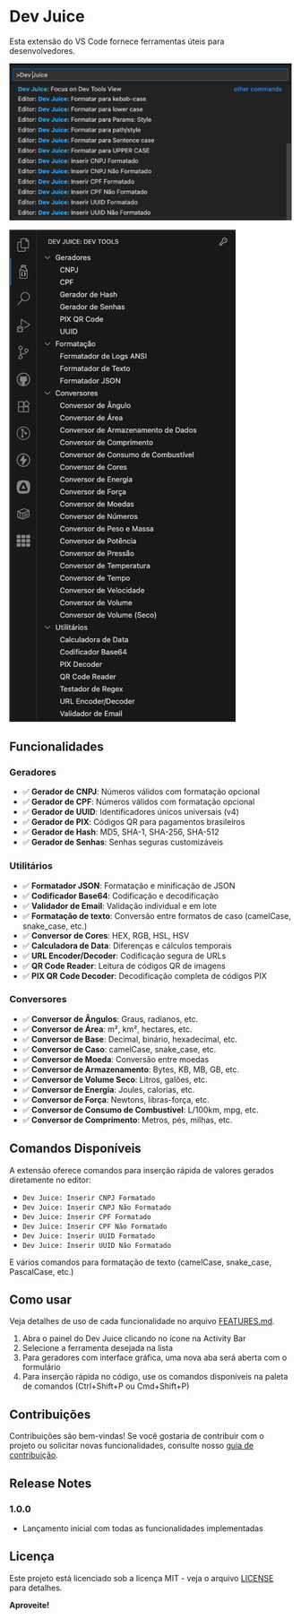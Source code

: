 # Dev Juice

Esta extensão do VS Code fornece ferramentas úteis para desenvolvedores.

![Screenshot](./assets/screenshot-commands.png)

![Screenshot](./assets/screenshot.png)

## Funcionalidades

### Geradores

- ✅ **Gerador de CNPJ**: Números válidos com formatação opcional
- ✅ **Gerador de CPF**: Números válidos com formatação opcional  
- ✅ **Gerador de UUID**: Identificadores únicos universais (v4)
- ✅ **Gerador de PIX**: Códigos QR para pagamentos brasileiros
- ✅ **Gerador de Hash**: MD5, SHA-1, SHA-256, SHA-512
- ✅ **Gerador de Senhas**: Senhas seguras customizáveis

### Utilitários

- ✅ **Formatador JSON**: Formatação e minificação de JSON
- ✅ **Codificador Base64**: Codificação e decodificação
- ✅ **Validador de Email**: Validação individual e em lote
- ✅ **Formatação de texto**: Conversão entre formatos de caso (camelCase, snake_case, etc.)
- ✅ **Conversor de Cores**: HEX, RGB, HSL, HSV
- ✅ **Calculadora de Data**: Diferenças e cálculos temporais
- ✅ **URL Encoder/Decoder**: Codificação segura de URLs
- ✅ **QR Code Reader**: Leitura de códigos QR de imagens
- ✅ **PIX QR Code Decoder**: Decodificação completa de códigos PIX

### Conversores

- ✅ **Conversor de Ângulos**: Graus, radianos, etc.
- ✅ **Conversor de Área**: m², km², hectares, etc.
- ✅ **Conversor de Base**: Decimal, binário, hexadecimal, etc.
- ✅ **Conversor de Caso**: camelCase, snake_case, etc.
- ✅ **Conversor de Moeda**: Conversão entre moedas
- ✅ **Conversor de Armazenamento**: Bytes, KB, MB, GB, etc.
- ✅ **Conversor de Volume Seco**: Litros, galões, etc.
- ✅ **Conversor de Energia**: Joules, calorias, etc.
- ✅ **Conversor de Força**: Newtons, libras-força, etc.
- ✅ **Conversor de Consumo de Combustível**: L/100km, mpg, etc.
- ✅ **Conversor de Comprimento**: Metros, pés, milhas, etc.

## Comandos Disponíveis

A extensão oferece comandos para inserção rápida de valores gerados diretamente no editor:

- `Dev Juice: Inserir CNPJ Formatado`
- `Dev Juice: Inserir CNPJ Não Formatado`
- `Dev Juice: Inserir CPF Formatado`
- `Dev Juice: Inserir CPF Não Formatado`
- `Dev Juice: Inserir UUID Formatado`
- `Dev Juice: Inserir UUID Não Formatado`

E vários comandos para formatação de texto (camelCase, snake_case, PascalCase, etc.)

## Como usar

Veja detalhes de uso de cada funcionalidade no arquivo [FEATURES.md](FEATURES.md).

1. Abra o painel do Dev Juice clicando no ícone na Activity Bar
2. Selecione a ferramenta desejada na lista
3. Para geradores com interface gráfica, uma nova aba será aberta com o formulário
4. Para inserção rápida no código, use os comandos disponíveis na paleta de comandos (Ctrl+Shift+P ou Cmd+Shift+P)

## Contribuições

Contribuições são bem-vindas! Se você gostaria de contribuir com o projeto ou solicitar novas funcionalidades, consulte nosso [guia de contribuição](CONTRIBUTING.md).

## Release Notes

### 1.0.0

- Lançamento inicial com todas as funcionalidades implementadas

## Licença

Este projeto está licenciado sob a licença MIT - veja o arquivo [LICENSE](LICENSE) para detalhes.

**Aproveite!**
